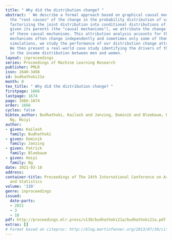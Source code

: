 ```yaml
---
title: " Why did the distribution change? "
abstract: ' We describe a formal approach based on graphical causal models to identify
  the "root causes" of the change in the probability distribution of variables. After
  factorizing the joint distribution into conditional distributions of each variable,
  given its parents (the "causal mechanisms"), we attribute the change to changes
  of these causal mechanisms. This attribution analysis accounts for the fact that
  mechanisms often change independently and sometimes only some of them change. Through
  simulations, we study the performance of our distribution change attribution proposal.
  We then present a real-world case study identifying the drivers of the difference
  in the income distribution between men and women. '
layout: inproceedings
series: Proceedings of Machine Learning Research
publisher: PMLR
issn: 2640-3498
id: budhathoki21a
month: 0
tex_title: " Why did the distribution change? "
firstpage: 1666
lastpage: 1674
page: 1666-1674
order: 1666
cycles: false
bibtex_author: Budhathoki, Kailash and Janzing, Dominik and Bloebaum, Patrick and
  Ng, Hoiyi
author:
- given: Kailash
  family: Budhathoki
- given: Dominik
  family: Janzing
- given: Patrick
  family: Bloebaum
- given: Hoiyi
  family: Ng
date: 2021-03-18
address: 
container-title: Proceedings of The 24th International Conference on Artificial Intelligence
  and Statistics
volume: '130'
genre: inproceedings
issued:
  date-parts:
  - 2021
  - 3
  - 18
pdf: http://proceedings.mlr.press/v130/budhathoki21a/budhathoki21a.pdf
extras: []
# Format based on citeproc: http://blog.martinfenner.org/2013/07/30/citeproc-yaml-for-bibliographies/
---
```

